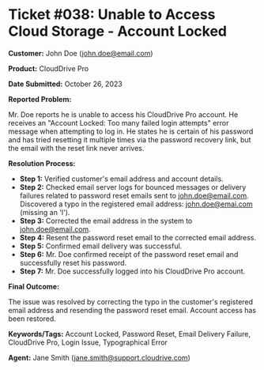 # Ticket #038:  Unable to Access Cloud Storage - Account Locked

**Customer:**  John Doe (john.doe@email.com)

**Product:** CloudDrive Pro

**Date Submitted:** October 26, 2023

**Reported Problem:**

Mr. Doe reports he is unable to access his CloudDrive Pro account. He receives an "Account Locked: Too many failed login attempts" error message when attempting to log in. He states he is certain of his password and has tried resetting it multiple times via the password recovery link, but the email with the reset link never arrives.

**Resolution Process:**

* **Step 1:** Verified customer's email address and account details.
* **Step 2:** Checked email server logs for bounced messages or delivery failures related to password reset emails sent to john.doe@email.com.  Discovered a typo in the registered email address: john.doe@emai.com (missing an 'l').
* **Step 3:**  Corrected the email address in the system to john.doe@email.com.
* **Step 4:**  Resent the password reset email to the corrected email address.
* **Step 5:** Confirmed email delivery was successful.
* **Step 6:**  Mr. Doe confirmed receipt of the password reset email and successfully reset his password.
* **Step 7:**  Mr. Doe successfully logged into his CloudDrive Pro account.


**Final Outcome:**

The issue was resolved by correcting the typo in the customer's registered email address and resending the password reset email.  Account access has been restored.

**Keywords/Tags:** Account Locked, Password Reset, Email Delivery Failure, CloudDrive Pro, Login Issue, Typographical Error


**Agent:** Jane Smith (jane.smith@support.cloudrive.com)
